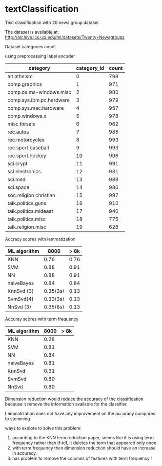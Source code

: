 # textClassification
Text classification with 20 news group dataset

The dataset is available at: http://archive.ics.uci.edu/ml/datasets/Twenty+Newsgroups

Dataset categories count

using preprocessing label encoder

|category                 |category_id   |count|
|-------------------------|--------------|-----|  
|alt.atheism              |0             |798  |
|comp.graphics            |1             |971  |
|comp.os.ms-windows.misc  |2             |980  |
|comp.sys.ibm.pc.hardware |3             |979  |
|comp.sys.mac.hardware    |4             |957  |
|comp.windows.x           |5             |978  |
|misc.forsale             |6             |962  |
|rec.autos                |7             |988  |
|rec.motorcycles          |8             |993  |
|rec.sport.baseball       |9             |993  |
|rec.sport.hockey         |10            |998  |
|sci.crypt                |11            |991  |
|sci.electronics          |12            |981  |
|sci.med                  |13            |988  |
|sci.space                |14            |986  |
|soc.religion.christian   |15            |997  |
|talk.politics.guns       |16            |910  |
|talk.politics.mideast    |17            |940  |
|talk.politics.misc       |18            |775  |
|talk.religion.misc       |19            |628  |


Accracy scores with lemmatization

| ML algorithm  | 8000     | \> 8k   |
|---------------|----------|---------|
|KNN            | 0.76     |  0.76   |
|SVM            | 0.88     |  0.91   |
|NN             | 0.88     |  0.91   |
|naiveBayes     | 0.84     |  0.84   |
|KnnSvd (3)     | 0.35(3s) |  0.13   |
|SvmSvd(4)      | 0.33(3s) |  0.13   |
|NnSvd (3)      | 0.35(8s) |  0.13   |

Accuray scores with term frequency

| ML algorithm  | 8000     | \> 8k    |
|---------------|----------|---------|
|KNN            | 0.28     |     |
|SVM            | 0.81     |     |
|NN             | 0.84     |     |
|naiveBayes     | 0.81     |     |
|KnnSvd         | 0.31 |     |
|SvmSvd         | 0.80 |     |
|NnSvd          | 0.80 |     |


Dimension reduction would reduce the accuracy of the classification because it remove
the information available for the classifier.

Lemmatization does not have any improvement on the accuracy compared to stemming

ways to explore to solve this problem:
1. according to the KNN term reduction paper, seems like it is using term frequency rather than tf-idf, it deletes the term that appeared only once.
2. with term frequency then dimension reduction should have an increase in accuracy.
3. has problem to remove the columns of features with term frequency 1 